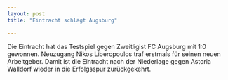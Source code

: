```yaml
---
layout: post
title: "Eintracht schlägt Augsburg"

---
```


Die Eintracht hat das Testspiel gegen Zweitligist FC Augsburg mit 1:0 gewonnen. Neuzugang Nikos Liberopoulos traf erstmals für seinen neuen Arbeitgeber. Damit ist die Eintracht nach der Niederlage gegen Astoria Walldorf wieder in die Erfolgsspur zurückgekehrt.


